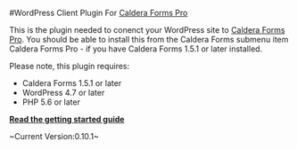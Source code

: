 #WordPress Client Plugin For [Caldera Forms Pro](https://calderaforms.com/pro?utm_source=github&utm_medium=caldera-forms-pro&utm_term=readme)

This is the plugin needed to conenct your WordPress site to [Caldera Forms Pro](https://calderaformspro.com/?utm_source=github&utm_medium=caldera-forms-pro&utm_term=readme). You should be able to install this from the Caldera Forms submenu item Caldera Forms Pro - if you have Caldera Forms 1.5.1 or later installed.

Please note, this plugin requires:
* Caldera Forms 1.5.1 or later
* WordPress 4.7 or later
* PHP 5.6 or later

**[Read the getting started guide](https://calderaforms.com/doc/caldera-forms-pro-getting-started?utm_source=github&utm_medium=caldera-forms-pro&utm_term=readme)**

~Current Version:0.10.1~
